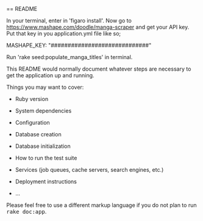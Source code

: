 == README


In your terminal, enter in 'figaro install'.
Now go to https://www.mashape.com/doodle/manga-scraper and get your API key.
Put that key in you application.yml file like so;

MASHAPE_KEY: "#############################"


Run 'rake seed:populate_manga_titles' in terminal. 






This README would normally document whatever steps are necessary to get the
application up and running.

Things you may want to cover:

* Ruby version

* System dependencies

* Configuration

* Database creation

* Database initialization

* How to run the test suite

* Services (job queues, cache servers, search engines, etc.)

* Deployment instructions

* ...


Please feel free to use a different markup language if you do not plan to run
<tt>rake doc:app</tt>.
